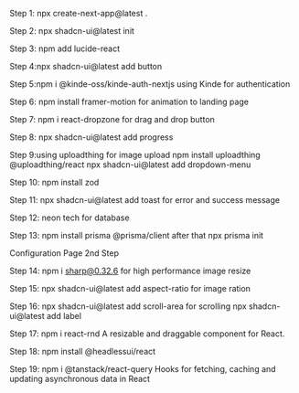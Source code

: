 Step 1: npx create-next-app@latest .

Step 2: npx shadcn-ui@latest init

Step 3: npm add lucide-react

Step 4:npx shadcn-ui@latest add button

Step 5:npm i @kinde-oss/kinde-auth-nextjs using Kinde for authentication

Step 6: npm install framer-motion for animation to landing page

Step 7: npm i react-dropzone for drag and drop button

Step 8: npx shadcn-ui@latest add progress

Step 9:using uploadthing for image upload npm install uploadthing @uploadthing/react
npx shadcn-ui@latest add dropdown-menu

Step 10: npm install zod

Step 11: npx shadcn-ui@latest add toast for error and success message

Step 12: neon tech for database

Step 13: npm install prisma @prisma/client after that npx prisma init

Configuration Page 2nd Step

Step 14: npm i sharp@0.32.6 for high performance image resize

Step 15: npx shadcn-ui@latest add aspect-ratio for image ration

Step 16: npx shadcn-ui@latest add scroll-area for scrolling npx shadcn-ui@latest add label

Step 17: npm i react-rnd A resizable and draggable component for React.

Step 18: npm install @headlessui/react

Step 19: npm i @tanstack/react-query Hooks for fetching, caching and updating asynchronous data in React
